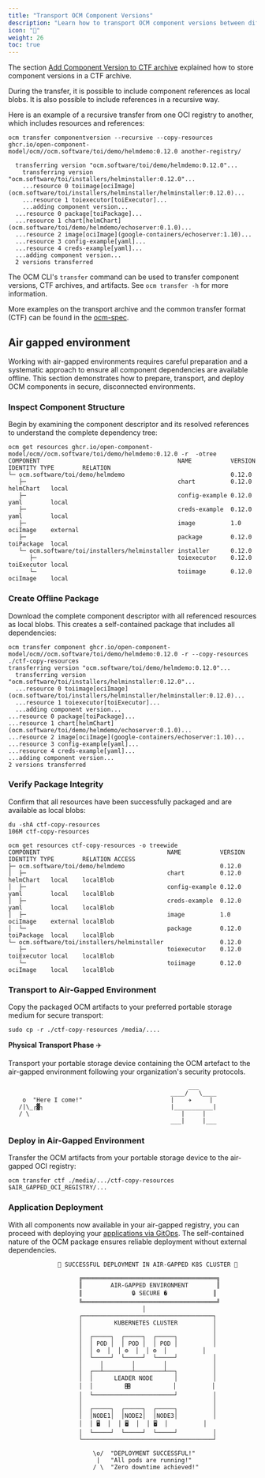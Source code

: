 ```yaml
---
title: "Transport OCM Component Versions"
description: "Learn how to transport OCM component versions between different registries."
icon: "🚚"
weight: 26
toc: true
---
```


The section [Add Component Version to CTF archive](/docs/getting-started/create-component-version/#add-component-version-to-ctf-archive/) explained how to store component versions in a CTF archive.

During the transfer, it is possible to include component references as local blobs. It is also possible to include references in a recursive way.

Here is an example of a recursive transfer from one OCI registry to another, which includes resources and references:

```shell
ocm transfer componentversion --recursive --copy-resources ghcr.io/open-component-model/ocm//ocm.software/toi/demo/helmdemo:0.12.0 another-registry/
```

```shell
  transferring version "ocm.software/toi/demo/helmdemo:0.12.0"...
    transferring version "ocm.software/toi/installers/helminstaller:0.12.0"...
    ...resource 0 toiimage[ociImage](ocm.software/toi/installers/helminstaller/helminstaller:0.12.0)...
    ...resource 1 toiexecutor[toiExecutor]...
    ...adding component version...
  ...resource 0 package[toiPackage]...
  ...resource 1 chart[helmChart](ocm.software/toi/demo/helmdemo/echoserver:0.1.0)...
  ...resource 2 image[ociImage](google-containers/echoserver:1.10)...
  ...resource 3 config-example[yaml]...
  ...resource 4 creds-example[yaml]...
  ...adding component version...
  2 versions transferred
```

The OCM CLI's `transfer` command can be used to transfer component versions, CTF archives, and artifacts. See `ocm transfer -h` for more information.

More examples on the transport archive and the common transfer format (CTF) can be found in the [ocm-spec](https://github.com/open-component-model/ocm-spec/blob/main/doc/04-extensions/03-storage-backends/ctf.md).

## Air gapped environment

Working with air-gapped environments requires careful preparation and a systematic approach to ensure all component dependencies are available offline. This section demonstrates how to prepare, transport, and deploy OCM components in secure, disconnected environments.

### Inspect Component Structure

Begin by examining the component descriptor and its resolved references to understand the complete dependency tree:

```shell
ocm get resources ghcr.io/open-component-model/ocm//ocm.software/toi/demo/helmdemo:0.12.0 -r  -otree
COMPONENT                                       NAME           VERSION IDENTITY TYPE        RELATION
└─ ocm.software/toi/demo/helmdemo                              0.12.0                       
   ├─                                           chart          0.12.0           helmChart   local
   ├─                                           config-example 0.12.0           yaml        local
   ├─                                           creds-example  0.12.0           yaml        local
   ├─                                           image          1.0              ociImage    external
   ├─                                           package        0.12.0           toiPackage  local
   └─ ocm.software/toi/installers/helminstaller installer      0.12.0                       
      ├─                                        toiexecutor    0.12.0           toiExecutor local
      └─                                        toiimage       0.12.0           ociImage    local
```

### Create Offline Package

Download the complete component descriptor with all referenced resources as local blobs. This creates a self-contained package that includes all dependencies:

```shell
ocm transfer component ghcr.io/open-component-model/ocm//ocm.software/toi/demo/helmdemo:0.12.0 -r --copy-resources ./ctf-copy-resources
transferring version "ocm.software/toi/demo/helmdemo:0.12.0"...
  transferring version "ocm.software/toi/installers/helminstaller:0.12.0"...
  ...resource 0 toiimage[ociImage](ocm.software/toi/installers/helminstaller/helminstaller:0.12.0)...
  ...resource 1 toiexecutor[toiExecutor]...
  ...adding component version...
...resource 0 package[toiPackage]...
...resource 1 chart[helmChart](ocm.software/toi/demo/helmdemo/echoserver:0.1.0)...
...resource 2 image[ociImage](google-containers/echoserver:1.10)...
...resource 3 config-example[yaml]...
...resource 4 creds-example[yaml]...
...adding component version...
2 versions transferred
```

### Verify Package Integrity

Confirm that all resources have been successfully packaged and are available as local blobs:

```shell
du -shA ctf-copy-resources 
106M ctf-copy-resources
```

```shell
ocm get resources ctf-copy-resources -o treewide 
COMPONENT                                    NAME           VERSION IDENTITY TYPE        RELATION ACCESS
├─ ocm.software/toi/demo/helmdemo                           0.12.0                                
│  ├─                                        chart          0.12.0           helmChart   local    localBlob
│  ├─                                        config-example 0.12.0           yaml        local    localBlob
│  ├─                                        creds-example  0.12.0           yaml        local    localBlob
│  ├─                                        image          1.0              ociImage    external localBlob
│  └─                                        package        0.12.0           toiPackage  local    localBlob
└─ ocm.software/toi/installers/helminstaller                0.12.0                                
   ├─                                        toiexecutor    0.12.0           toiExecutor local    localBlob
   └─                                        toiimage       0.12.0           ociImage    local    localBlob
```

### Transport to Air-Gapped Environment

Copy the packaged OCM artifacts to your preferred portable storage medium for secure transport:

```shell
sudo cp -r ./ctf-copy-resources /media/....
```

**Physical Transport Phase** ✈️

Transport your portable storage device containing the OCM artefact to the air-gapped environment following your organization's security protocols.

```shell
                                                   ___
                                              ____/   \____
    o  "Here I come!"                         |    ✈️     |
   /|\_┌▓┐                                    |___________|
   / \                                           |     |
                                              ___|     |___
```  

### Deploy in Air-Gapped Environment

Transfer the OCM artifacts from your portable storage device to the air-gapped OCI registry:

```shell
ocm transfer ctf ./media/.../ctf-copy-resources $AIR_GAPPED_OCI_REGISTRY/... 
```

### Application Deployment

With all components now available in your air-gapped registry, you can proceed with deploying your [applications via GitOps](/docs/tutorials/ocm-and-gitops/deploying-applications-with-ocm-gitops/). The self-contained nature of the OCM package ensures reliable deployment without external dependencies.

```shell
              🎉 SUCCESSFUL DEPLOYMENT IN AIR-GAPPED K8S CLUSTER 🎉

                    ╔══════════════════════════════════════╗
                    ║        AIR-GAPPED ENVIRONMENT        ║
                    ║              🔒 SECURE �             ║
                    ╚══════════════════════════════════════╝
                                      │
                    ┌─────────────────────────────────────┐
                    │         KUBERNETES CLUSTER          │
                    │                                     │
                    │  ┌─────┐  ┌─────┐  ┌─────┐          │
                    │  │ POD │  │ POD │  │ POD │          │
                    │  │ ⚙️  │  │ ⚙️  │  │ ⚙️  │          │
                    │  └─────┘  └─────┘  └─────┘          │
                    │     │        │        │             │
                    │  ┌──┴────────┴────────┴──┐          │
                    │  │      LEADER NODE      │          │
                    │  │         🎛️            │          │
                    │  └───────────────────────┘          │
                    │                                     │
                    │  ┌─────┐  ┌─────┐  ┌─────┐          │
                    │  │NODE1│  │NODE2│  │NODE3│          │
                    │  │ 🖥️  │  │ 🖥️  │  │ 🖥️  │          │
                    │  └─────┘  └─────┘  └─────┘          │
                    └─────────────────────────────────────┘

                        \o/  "DEPLOYMENT SUCCESSFUL!"
                         |   "All pods are running!"
                        / \  "Zero downtime achieved!"
```